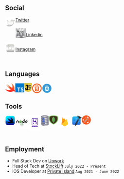 ## Social

<img align="left" width="34px" src="images/twitterLogo.png">

[Twitter](https://twitter.com/devboidesigns)
<br />
<br />
<img align="left" width="34px" src="images/linkinInLogoSilver.png">

[Linkedin](https://www.linkedin.com/in/christopher-hicks-63682512a)
<br />
<br />
<img align="left" width="34px" src="images/instagramLogo.png">

[Instagram](https://www.instagram.com/infinity.christopher/)

<br />

## Languages

<img align="left" width="33px" src="images/swiftLogo.png">

<img align="left" width="30px" src="images/typescript.svg">

<img align="left" width="25px" src="images/javascript.png">

<img align="left" width="33px" src="images/html5.png">

<img align="left" width="33px" src="images/css.png">

<br />

<br />

## Tools

<img align="left" width="33px" src="images/swiftui.png">

<img align="left" width="45px" src="images/nodejs.png">

<img align="left" width="40px" src="images/heroku.png">

<img align="left" width="25px" src="images/sqllite.png">

<img align="left" width="32px" src="images/mongodb.png">

<img align="left" width="42px" src="images/firebaseLogo.png">

<img align="left" width="35px" src="images/xcode.png">

<img align="left" width="30px" src="images/postman.png">

<!-- <img align="left" width="40px" src="images/photoshopLogo.png"> -->

<br />
<br />

<br />
<br />

## Employment

- Full Stack Dev on [Upwork](https://www.upwork.com/freelancers/devboidesigns)
- Head of Tech at [StockLift](https://www.stocklift.co) `July 2022 - Present`
- iOS Developer at [Private Island](https://privateisland.io) `Aug 2021 - June 2022`

<br />
<br />

<br />
<br />

<!-- [![Christopher's GitHub stats](https://github-readme-stats.vercel.app/api?username=DevboiDesigns&count_private=true)](https://github.com/anuraghazra/github-readme-stats) -->
